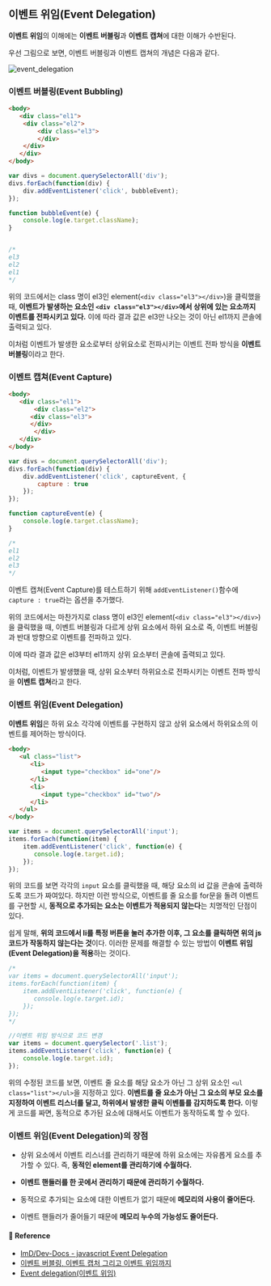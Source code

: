 ## 이벤트 위임(Event Delegation)

**이벤트 위임**의 이해에는 **이벤트 버블링**과 **이벤트 캡쳐**에 대한 이해가 수반된다.

우선 그림으로 보면, 이벤트 버블링과 이벤트 캡쳐의 개념은 다음과 같다.

![event_delegation](https://github.com/Im-D/Dev-Docs/raw/master/assets/images/event_delegation.png)

### 이벤트 버블링(Event Bubbling)

```html
<body>
   <div class="el1">
	<div class="el2">
	    <div class="el3">
	    </div>
	</div>
   </div>
</body>
```

```javascript
var divs = document.querySelectorAll('div');
divs.forEach(function(div) {
    div.addEventListener('click', bubbleEvent);
});

function bubbleEvent(e) {
    console.log(e.target.className);
}


/*
el3
el2
el1
*/
```

위의 코드에서는 class 명이 el3인 element(`<div class="el3"></div>`)을 클릭했을 때, **이벤트가 발생하는 요소인 `<div class="el3"></div>`에서 상위에 있는 요소까지 이벤트를 전파시키고 있다.**
이에 따라 결과 값은 el3만 나오는 것이 아닌 el1까지 콘솔에 출력되고 있다.

이처럼 이벤트가 발생한 요소로부터 상위요소로 전파시키는 이벤트 전파 방식을 **이벤트 버블링**이라고 한다.

### 이벤트 캡쳐(Event Capture)

```html
<body>
   <div class="el1">
       <div class="el2">
	  <div class="el3">
	  </div>
       </div>
   </div>
</body>
```

```javascript
var divs = document.querySelectorAll('div');
divs.forEach(function(div) {
    div.addEventListener('click', captureEvent, {
        capture : true
    });
});

function captureEvent(e) {
    console.log(e.target.className);
}

/*
el1
el2
el3
*/
```

이벤트 캡쳐(Event Capture)를 테스트하기 위해 `addEventListener()`함수에 `capture : true`라는 옵션을 추가했다.

위의 코드에서는 마찬가지로 class 명이 el3인 element(`<div class="el3"></div>`)을 클릭했을 때, 이벤트 버블링과 다르게 상위 요소에서 하위 요소로 즉, 이벤트 버블링과 반대 방향으로 이벤트를 전파하고 있다.

이에 따라 결과 값은 el3부터 el1까지 상위 요소부터 콘솔에 출력되고 있다.

이처럼, 이벤트가 발생했을 때, 상위 요소부터 하위요소로 전파시키는 이벤트 전파 방식을 **이벤트 캡쳐**라고 한다.

### 이벤트 위임(Event Delegation)

**이벤트 위임**은 하위 요소 각각에 이벤트를 구현하지 않고 상위 요소에서 하위요소의 이벤트를 제어하는 방식이다.

```html
<body>
   <ul class="list">
      <li>
         <input type="checkbox" id="one"/>
      </li>
      <li>
         <input type="checkbox" id="two"/>
      </li>
   </ul> 
</body>

```
```javascript
var items = document.querySelectorAll('input');
items.forEach(function(item) {
    item.addEventListener('click', function(e) {
       console.log(e.target.id);
    });
});

```

위의 코드를 보면 각각의 `input` 요소를 클릭했을 때, 해당 요소의 id 값을 콘솔에 출력하도록 코드가 짜여있다.
하지만 이런 방식으로, 이벤트를 줄 요소를 for문을 돌려 이벤트를 구현할 시, **동적으로 추가되는 요소는 이벤트가 적용되지 않는다**는 치명적인 단점이 있다.

쉽게 말해, **위의 코드에서 li를 특정 버튼을 눌러 추가한 이후, 그 요소를 클릭하면 위의 js코드가 작동하지 않는다는 것**이다.
이러한 문제를 해결할 수 있는 방법이 **이벤트 위임(Event Delegation)을 적용**하는 것이다.

```javascript
/*
var items = document.querySelectorAll('input');
items.forEach(function(item) {
    item.addEventListener('click', function(e) {
       console.log(e.target.id);
    });
});
*/

//이벤트 위임 방식으로 코드 변경
var items = document.querySelector('.list');
items.addEventListener('click', function(e) {
    console.log(e.target.id);
});

```

위의 수정된 코드를 보면, 이벤트 줄 요소를 해당 요소가 아닌 그 상위 요소인 `<ul class="list"></ul>`을 지정하고 있다.
**이벤트를 줄 요소가 아닌 그 요소의 부모 요소를 지정하여 이벤트 리스너를 달고, 하위에서 발생한 클릭 이벤틀를 감지하도록 한다.**
이렇게 코드를 짜면, 동적으로 추가된 요소에 대해서도 이벤트가 동작하도록 할 수 있다.

### 이벤트 위임(Event Delegation)의 장점

* 상위 요소에서 이벤트 리스너를 관리하기 때문에 하위 요소에는 자유롭게 요소를 추가할 수 있다. 즉, **동적인 element를 관리하기에 수월하다.**

* **이벤트 핸들러를 한 곳에서 관리하기 때문에 관리하기 수월하다.**

* 동적으로 추가되는 요소에 대한 이벤트가 없기 때문에 **메모리의 사용이 줄어든다.**

* 이벤트 핸들러가 줄어들기 때문에 **메모리 누수의 가능성도 줄어든다.**

#### 🙏 Reference

- [ImD/Dev-Docs - javascript Event Delegation](https://github.com/Im-D/Dev-Docs/blob/master/Javascript/%EC%9D%B4%EB%B2%A4%ED%8A%B8%20%EC%9C%84%EC%9E%84(Event%20Delegation).md)
- [이벤트 버블링, 이벤트 캡처 그리고 이벤트 위임까지](https://joshua1988.github.io/web-development/javascript/event-propagation-delegation/)
- [Event delegation(이벤트 위임)](http://paiai.tistory.com/42)